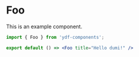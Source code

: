 # Foo

This is an example component.

```jsx
import { Foo } from 'ydf-components';

export default () => <Foo title="Hello dumi!" />
```

